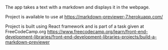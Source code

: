 The app takes a text with a markdown and displays it in the webpage.

Project is available to use at https://markdown-previewer-7.herokuapp.com/

Project is built using React framework and is part of a task given at FreeCodeCamp.org https://www.freecodecamp.org/learn/front-end-development-libraries/front-end-development-libraries-projects/build-a-markdown-previewer
